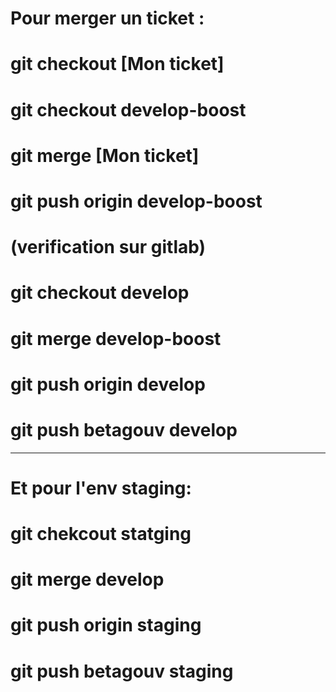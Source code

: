 # Pour merger un ticket : 

# git checkout [Mon ticket]
# git checkout develop-boost
# git merge [Mon ticket]
# git push origin develop-boost
# (verification sur gitlab)
# git checkout develop
# git merge develop-boost
# git push origin develop
# git push betagouv develop

---------------------------------
# Et pour l'env staging:  
# git chekcout statging 
# git merge develop
# git push origin staging
# git push betagouv staging
